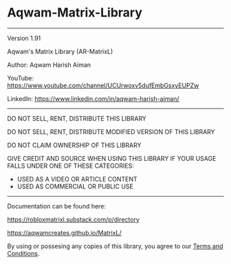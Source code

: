 # Aqwam-Matrix-Library

--------------------------------------------------------------------

Version 1.91

Aqwam's Matrix Library (AR-MatrixL)

Author: Aqwam Harish Aiman
	
YouTube: https://www.youtube.com/channel/UCUrwoxv5dufEmbGsxyEUPZw
	
LinkedIn: https://www.linkedin.com/in/aqwam-harish-aiman/
	
--------------------------------------------------------------------
	
DO NOT SELL, RENT, DISTRIBUTE THIS LIBRARY
	
DO NOT SELL, RENT, DISTRIBUTE MODIFIED VERSION OF THIS LIBRARY
	
DO NOT CLAIM OWNERSHIP OF THIS LIBRARY
	
GIVE CREDIT AND SOURCE WHEN USING THIS LIBRARY IF YOUR USAGE FALLS UNDER ONE OF THESE CATEGORIES:
	
- USED AS A VIDEO OR ARTICLE CONTENT
- USED AS COMMERCIAL OR PUBLIC USE
	
--------------------------------------------------------------------

Documentation can be found here:

https://robloxmatrixl.substack.com/p/directory

https://aqwamcreates.github.io/MatrixL/

By using or possesing any copies of this library, you agree to our [Terms and Conditions](docs/TermsAndConditions.md).
